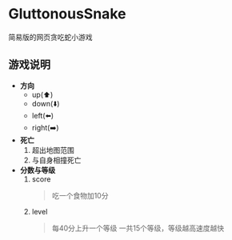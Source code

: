 # GluttonousSnake
简易版的网页贪吃蛇小游戏
## 游戏说明
* **方向**
	* up(⬆️)
	* down(⬇️)
	* left(⬅️)
	* right(➡️)
* **死亡**
	1. 超出地图范围
	2. 与自身相撞死亡
* **分数与等级**
	1. score
		> 吃一个食物加10分
	2. level
		> 每40分上升一个等级
		> 一共15个等级，等级越高速度越快
